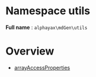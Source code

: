 # Namespace utils

**Full name**  : `alphayax\mdGen\utils`

# Overview

- [arrayAccessProperties](arrayAccessProperties/__CLASS__.md)

